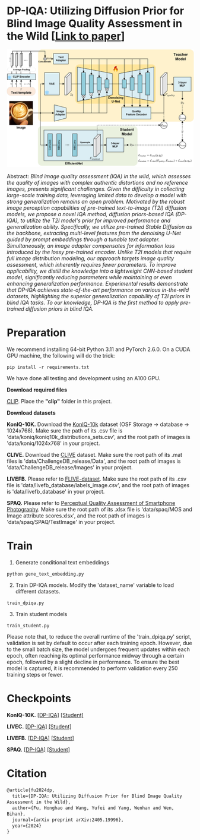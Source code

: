 # DP-IQA: Utilizing Diffusion Prior for Blind Image Quality Assessment in the Wild [[Link to paper](https://arxiv.org/abs/2405.19996)]

![Framework](/figures/framework.jpg)

Abstract: *Blind image quality assessment (IQA) in the wild, which assesses the quality of images with complex authentic distortions and no reference images, presents significant challenges. Given the difficulty in collecting large-scale training data, leveraging limited data to develop a model with strong generalization remains an open problem. Motivated by the robust image perception capabilities of pre-trained text-to-image (T2I) diffusion models, we propose a novel IQA method, diffusion priors-based IQA (DP-IQA), to utilize the T2I model's prior for improved performance and generalization ability. Specifically, we utilize pre-trained Stable Diffusion as the backbone, extracting multi-level features from the denoising U-Net guided by prompt embeddings through a tunable text adapter. Simultaneously, an image adapter compensates for information loss introduced by the lossy pre-trained encoder. Unlike T2I models that require full image distribution modeling, our approach targets image quality assessment, which inherently requires fewer parameters. To improve applicability, we distill the knowledge into a lightweight CNN-based student model, significantly reducing parameters while maintaining or even enhancing generalization performance. Experimental results demonstrate that DP-IQA achieves state-of-the-art performance on various in-the-wild datasets, highlighting the superior generalization capability of T2I priors in blind IQA tasks. To our knowledge, DP-IQA is the first method to apply pre-trained diffusion priors in blind IQA.*

# Preparation
We recommend installing 64-bit Python 3.11 and PyTorch 2.6.0. On a CUDA GPU machine, the following will do the trick:

```
pip install -r requirements.txt
```

We have done all testing and development using an A100 GPU.

**Download required files**

[CLIP](https://github.com/openai/CLIP). Place the **"clip"** folder in this project.

**Download datasets**

**KonIQ-10K.** Download the [KonIQ-10k](https://osf.io/hcsdy/) dataset (OSF Storage -> database -> 1024x768). Make sure the path of its .csv file is 'data/koniq/koniq10k_distributions_sets.csv', and the root path of images is 'data/koniq/1024x768' in your project.

**CLIVE.** Download the [CLIVE](https://live.ece.utexas.edu/research/ChallengeDB/index.html) dataset. Make sure the root path of its .mat files is 'data/ChallengeDB_release/Data', and the root path of images is 'data/ChallengeDB_release/Images' in your project.

**LIVEFB.** Please refer to [FLIVE-dataset](https://github.com/niu-haoran/FLIVE_Database/tree/master). Make sure the root path of its .csv file is 'data/livefb_database/labels_image.csv', and the root path of images is 'data/livefb_database' in your project.

**SPAQ.** Please refer to [Perceptual Quality Assessment of Smartphone Photography](https://github.com/h4nwei/SPAQ). Make sure the root path of its .xlsx file is 'data/spaq/MOS and Image attribute scores.xlsx', and the root path of images is 'data/spaq/SPAQ/TestImage' in your project.

# Train

1. Generate conditional text embeddings

```
python gene_text_embedding.py
```

2. Train DP-IQA models. Modify the 'dataset_name' variable to load different datasets.

```
train_dpiqa.py
```

3. Train student models

```
train_student.py
```

Please note that, to reduce the overall runtime of the 'train_dpiqa.py' script, validation is set by default to occur after each training epoch. However, due to the small batch size, the model undergoes frequent updates within each epoch, often reaching its optimal performance midway through a certain epoch, followed by a slight decline in performance. To ensure the best model is captured, it is recommended to perform validation every 250 training steps or fewer.

# Checkpoints

**KonIQ-10K.** [[DP-IQA]](https://drive.google.com/file/d/18G9bcCogpTGXy1VZnBKOxQT8aXnhHNKB/view?usp=sharing) [[Student]](https://drive.google.com/file/d/1j8P0eoJDLWbQgjZ4jIat8ZScgDaT1O11/view?usp=sharing)

**LIVEC.** [[DP-IQA]](https://drive.google.com/file/d/19EimoPFyV5lUIMCnafmw0ZQXq_Ck_-Y8/view?usp=sharing) [[Student]](https://drive.google.com/file/d/1OpeTcuzAnvY3Xq1JncAITvK08VhVJoZQ/view?usp=sharing)

**LIVEFB.** [[DP-IQA]](https://drive.google.com/file/d/1-dYKKIavLky_CELMahEhbcuNdR6dYO46/view?usp=sharing) [[Student]](https://drive.google.com/file/d/1jxByr3HFOlf3OplcdgTTZSOI14WsuCF1/view?usp=sharing)

**SPAQ.** [[DP-IQA]](https://drive.google.com/file/d/1-k-UdTp4343tiAlJB-NMQNVnXL8WC-Rk/view?usp=sharing) [[Student]](https://drive.google.com/file/d/18CK__MCTmFPr9US1Idne1mZxHLh8uNYA/view?usp=sharing)

# Citation

```
@article{fu2024dp,
  title={DP-IQA: Utilizing Diffusion Prior for Blind Image Quality Assessment in the Wild},
  author={Fu, Honghao and Wang, Yufei and Yang, Wenhan and Wen, Bihan},
  journal={arXiv preprint arXiv:2405.19996},
  year={2024}
}
```
